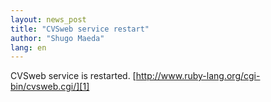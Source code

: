 ```yaml
---
layout: news_post
title: "CVSweb service restart"
author: "Shugo Maeda"
lang: en
---
```


CVSweb service is restarted.
[http://www.ruby-lang.org/cgi-bin/cvsweb.cgi/][1]



[1]: http://www.ruby-lang.org/cgi-bin/cvsweb.cgi/ 
